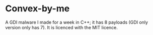 # Convex-by-me
A GDI malware I made for a week in C++; it has 8 payloads (GDI only version only has 7). It is licenced with the MIT licence.
